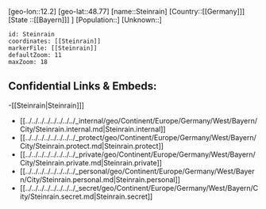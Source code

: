 ﻿---
location: [48.77,12.2]
mapzoom: [7,12] 
mapmarker: city 
type: City
tags:
- geo/City


SpocWebEntityId: 34554
isDeleted: false
confidential: public

---
[geo-lon::12.2]
[geo-lat::48.77]
[name::Steinrain]
[Country::[[Germany]]]
[State ::[[Bayern]]] ]
[Population::]
[Unknown::]


```leaflet
id: Steinrain
coordinates: [[Steinrain]]
markerFile: [[Steinrain]]
defaultZoom: 11 
maxZoom: 18
```


## Confidential Links & Embeds: 
-[[Steinrain|Steinrain]]] 
- [[../../../../../../../../_internal/geo/Continent/Europe/Germany/West/Bayern/City/Steinrain.internal.md|Steinrain.internal]] 
- [[../../../../../../../../_protect/geo/Continent/Europe/Germany/West/Bayern/City/Steinrain.protect.md|Steinrain.protect]] 
- [[../../../../../../../../_private/geo/Continent/Europe/Germany/West/Bayern/City/Steinrain.private.md|Steinrain.private]] 
- [[../../../../../../../../_personal/geo/Continent/Europe/Germany/West/Bayern/City/Steinrain.personal.md|Steinrain.personal]] 
- [[../../../../../../../../_secret/geo/Continent/Europe/Germany/West/Bayern/City/Steinrain.secret.md|Steinrain.secret]] 
